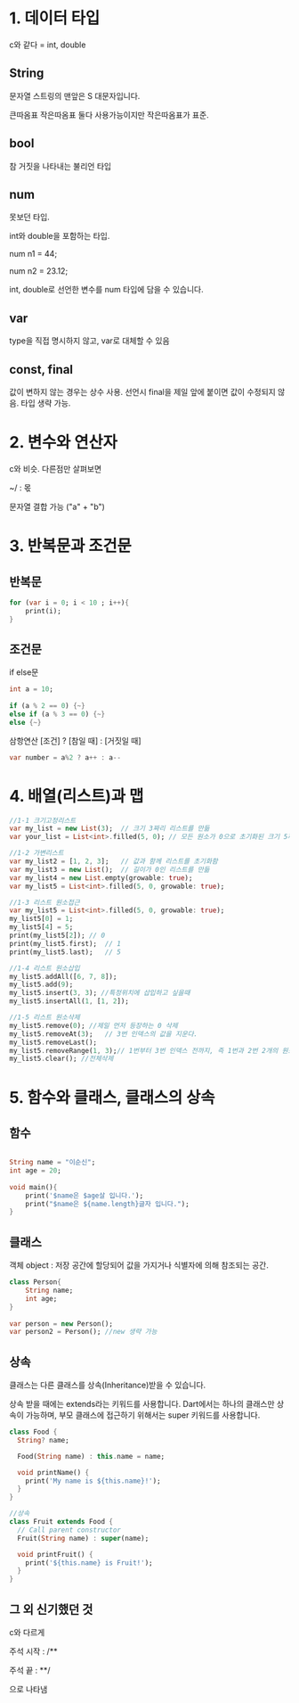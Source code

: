 # 1. 데이터 타입
c와 같다 = int, double

## String
문자열
스트링의 맨앞은 S 대문자입니다.

큰따옴표 작은따옴표 둘다 사용가능이지만 작은따옴표가 표준.

## bool
참 거짓을 나타내는 불리언 타입

## num
못보던 타입.

int와 double을 포함하는 타입.

num n1 = 44;

num n2 = 23.12;

int, double로 선언한 변수를 num 타입에 담을 수 있습니다.

## var
type을 직접 명시하지 않고, var로 대체할 수 있음

## const, final
값이 변하지 않는 경우는 상수 사용. 선언시 final을 제일 앞에 붙이면 값이 수정되지 않음. 타입 생략 가능.

# 2. 변수와 연산자
c와 비슷. 다른점만 살펴보면

~/ : 몫

문자열 결합 가능 ("a" + "b")

# 3. 반복문과 조건문
## 반복문
```dart
for (var i = 0; i < 10 ; i++){
	print(i);
}
```
## 조건문
if else문
```dart
int a = 10;
 
if (a % 2 == 0) {~}
else if (a % 3 == 0) {~}
else {~}
```

삼항연산
[조건] ? [참일 때] : [거짓일 때]
```dart
var number = a%2 ? a++ : a--
```

# 4. 배열(리스트)과 맵
```dart
//1-1 크기고정리스트
var my_list = new List(3);	// 크기 3짜리 리스트를 만듦
var your_list = List<int>.filled(5, 0);	// 모든 원소가 0으로 초기화된 크기 5짜리 리스트를 만듦

//1-2 가변리스트
var my_list2 = [1, 2, 3];	// 값과 함께 리스트를 초기화함
var my_list3 = new List();	// 길이가 0인 리스트를 만듦
var my_list4 = new List.empty(growable: true);
var my_list5 = List<int>.filled(5, 0, growable: true);

//1-3 리스트 원소접근
var my_list5 = List<int>.filled(5, 0, growable: true);
my_list5[0] = 1;
my_list5[4] = 5;
print(my_list5[2]);	// 0
print(my_list5.first);	// 1
print(my_list5.last);	// 5

//1-4 리스트 원소삽입
my_list5.addAll([6, 7, 8]);
my_list5.add(9);
my_list5.insert(3, 3); //특정위치에 삽입하고 싶을때
my_list5.insertAll(1, [1, 2]);

//1-5 리스트 원소삭제
my_list5.remove(0);	//제일 먼저 등장하는 0 삭제
my_list5.removeAt(3);	// 3번 인덱스의 값을 지운다. 
my_list5.removeLast();
my_list5.removeRange(1, 3);// 1번부터 3번 인덱스 전까지, 즉 1번과 2번 2개의 원소를 삭제한다.
my_list5.clear(); //전체삭제
```

# 5. 함수와 클래스, 클래스의 상속
## 함수

```dart
	
String name = "이순신";
int age = 20;
 
void main(){
	print('$name은 $age살 입니다.');
    print("$name은 ${name.length}글자 입니다.");
}
```

## 클래스

객체 object : 저장 공간에 할당되어 값을 가지거나 식별자에 의해 참조되는 공간. 

```dart
class Person{
	String name;
    int age;
}
 
var person = new Person();
var person2 = Person(); //new 생략 가능
```

## 상속
클래스는 다른 클래스를 상속(Inheritance)받을 수 있습니다. 

상속 받을 때에는 extends라는 키워드를 사용합니다. Dart에서는 하나의 클래스만 상속이 가능하며, 부모 클래스에 접근하기 위해서는 super 키워드를 사용합니다.
```dart
class Food {
  String? name;

  Food(String name) : this.name = name;

  void printName() {
    print('My name is ${this.name}!');
  }
}

//상속
class Fruit extends Food {
  // Call parent constructor
  Fruit(String name) : super(name);

  void printFruit() {
    print('${this.name} is Fruit!');
  }
}
```


## 그 외 신기했던 것
c와 다르게

주석 시작 : /**

주석 끝 : **/

으로 나타냄

